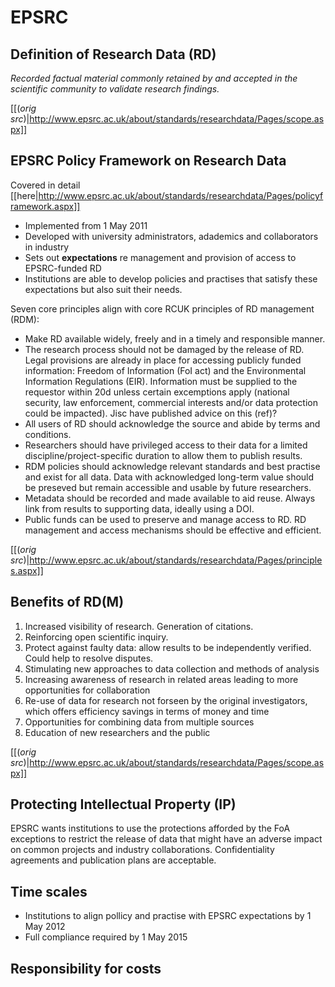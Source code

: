 # EPSRC #

## Definition of Research Data (RD) ##
*Recorded factual material commonly retained by and accepted in the scientific community to validate research findings.*

[[(*orig src*)|http://www.epsrc.ac.uk/about/standards/researchdata/Pages/scope.aspx]]

## EPSRC Policy Framework on Research Data ##

Covered in detail [[here|http://www.epsrc.ac.uk/about/standards/researchdata/Pages/policyframework.aspx]]

 * Implemented from 1 May 2011
 * Developed with university administrators, adademics and collaborators in industry
 * Sets out **expectations** re management and provision of access to EPSRC-funded RD
 * Institutions are able to develop policies and practises that satisfy these expectations but also suit their needs.


Seven core principles align with core RCUK principles of RD management (RDM):

 * Make RD available widely, freely and in a timely and responsible manner.
 * The research process should not be damaged by the release of RD.  Legal provisions are already in place for accessing publicly funded information: Freedom of Information (FoI act) and the Environmental Information Regulations (EIR).  Information must be supplied to the requestor within 20d unless certain excemptions apply (national security, law enforcement, commercial interests and/or data protection could be impacted).  Jisc have published advice on this (ref)?
 * All users of RD should acknowledge the source and abide by terms and conditions.
 * Researchers should have privileged access to their data for a limited discipline/project-specific duration to allow them to publish results.
 * RDM policies should acknowledge relevant standards and best practise and exist for all data.  Data with acknowledged long-term value should be preseved but remain accessible and usable by future researchers.
 * Metadata should be recorded and made available to aid reuse.  Always link from results to supporting data, ideally using a DOI.
 * Public funds can be used to preserve and manage access to RD.  RD management and access mechanisms should be effective and efficient.

[[(*orig src*)|http://www.epsrc.ac.uk/about/standards/researchdata/Pages/principles.aspx]]
 
## Benefits of RD(M) ##

1. Increased visibility of research.  Generation of citations.  
1. Reinforcing open scientific inquiry. 
1. Protect against faulty data: allow results to be independently verified.  Could help to resolve disputes.
1. Stimulating new approaches to data collection and methods of analysis 
1. Increasing awareness of research in related areas leading to more opportunities for collaboration 
1. Re-use of data for research not forseen by the original investigators, which offers efficiency savings in terms of money and time
1. Opportunities for combining data from multiple sources
1. Education of new researchers and the public

[[(*orig src*)|http://www.epsrc.ac.uk/about/standards/researchdata/Pages/scope.aspx]]

## Protecting Intellectual Property (IP) ##

EPSRC wants institutions to use the protections afforded by the FoA exceptions to restrict the release of data that might have an adverse impact on common projects and industry collaborations.  Confidentiality agreements and publication plans are acceptable.

## Time scales ##

 * Institutions to align pollicy and practise with EPSRC expectations by 1 May 2012
 * Full compliance required by 1 May 2015

## Responsibility for costs ##
